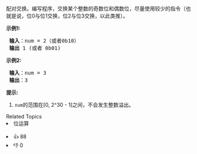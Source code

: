 <p>配对交换。编写程序，交换某个整数的奇数位和偶数位，尽量使用较少的指令（也就是说，位0与位1交换，位2与位3交换，以此类推）。</p>

<p> <strong>示例1:</strong></p>

<pre>
<strong> 输入</strong>：num = 2（或者0b10）
<strong> 输出</strong> 1 (或者 0b01)
</pre>

<p> <strong>示例2:</strong></p>

<pre>
<strong> 输入</strong>：num = 3
<strong> 输出</strong>：3
</pre>

<p> <strong>提示:</strong></p>

<ol> 
 <li><code>num</code>的范围在[0, 2^30 - 1]之间，不会发生整数溢出。</li> 
</ol>

<div><div>Related Topics</div><div><li>位运算</li></div></div><br><div><li>👍 88</li><li>👎 0</li></div>